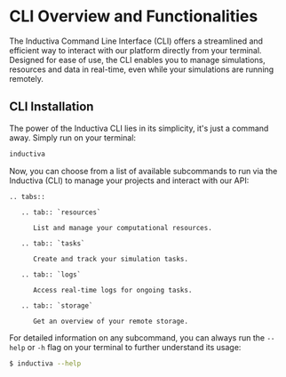 # CLI Overview and Functionalities

The Inductiva Command Line Interface (CLI) offers a streamlined and efficient way 
to interact with our platform directly from your terminal. Designed for ease of use, 
the CLI enables you to manage simulations, resources and data in real-time, even 
while your simulations are running remotely.

## CLI Installation

The power of the Inductiva CLI lies in its simplicity, it's just a command away. 
Simply run on your terminal:

```bash
inductiva
```
Now, you can choose from a list of available subcommands to run via the Inductiva (CLI) 
to manage your projects and interact with our API:

````{eval-rst}
.. tabs::

   .. tab:: `resources`

      List and manage your computational resources.

   .. tab:: `tasks`

      Create and track your simulation tasks.

   .. tab:: `logs`

      Access real-time logs for ongoing tasks.

   .. tab:: `storage`

      Get an overview of your remote storage.

````

For detailed information on any subcommand, you can always run the `--help` or `-h` flag 
on your terminal to further understand its usage:

```bash
$ inductiva --help
```
